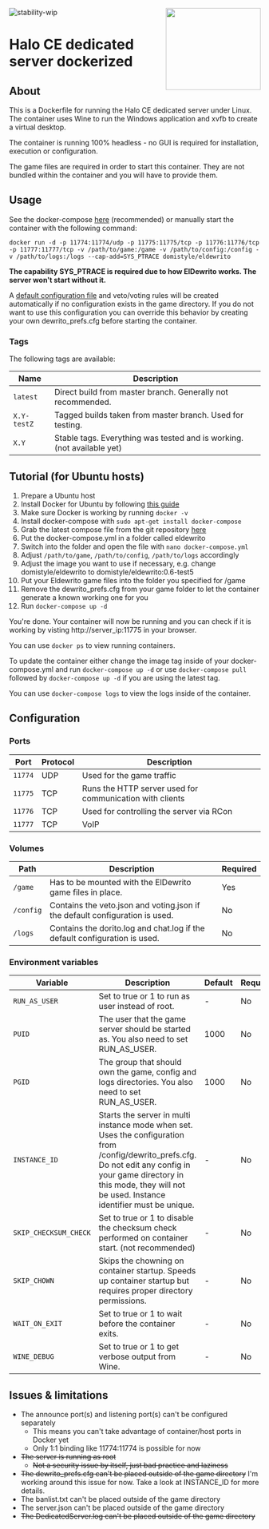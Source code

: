 ![stability-wip](https://img.shields.io/badge/stability-work_in_progress-lightgrey.svg)
<img src="https://i.imgur.com/zRXWDEK.png" width="190" height="164" align="right"/>

# Halo CE dedicated server dockerized

## About

This is a Dockerfile for running the Halo CE dedicated server under Linux. The container uses Wine to run the Windows application and xvfb to create a virtual desktop.

The container is running 100% headless - no GUI is required for installation, execution or configuration.

The game files are required in order to start this container. They are not bundled within the container and you will have to provide them.

## Usage

See the docker-compose [here](https://github.com/DomiStyle/docker-eldewrito/blob/master/docker-compose.yml)  (recommended) or manually start the container with the following command:

    docker run -d -p 11774:11774/udp -p 11775:11775/tcp -p 11776:11776/tcp -p 11777:11777/tcp -v /path/to/game:/game -v /path/to/config:/config -v /path/to/logs:/logs --cap-add=SYS_PTRACE domistyle/eldewrito

**The capability SYS_PTRACE is required due to how ElDewrito works. The server won't start without it.**

A [default configuration file](https://github.com/DomiStyle/docker-eldewrito/blob/master/defaults/dewrito_prefs.cfg) and veto/voting rules will be created automatically if no configuration exists in the game directory. If you do not want to use this configuration you can override this behavior by creating your own dewrito_prefs.cfg before starting the container.

### Tags

The following tags are available:

| Name       | Description |
|------------|-------------|
| `latest` | Direct build from master branch. Generally not recommended. |
| `X.Y-testZ` | Tagged builds taken from master branch. Used for testing. |
| `X.Y` | Stable tags. Everything was tested and is working. (not available yet) |

## Tutorial (for Ubuntu hosts)

1. Prepare a Ubuntu host
2. Install Docker for Ubuntu by following [this guide](https://docs.docker.com/install/linux/docker-ce/ubuntu/)
3. Make sure Docker is working by running `docker -v`
4. Install docker-compose with `sudo apt-get install docker-compose`
5. Grab the latest compose file from the git repository [here](https://raw.githubusercontent.com/DomiStyle/docker-eldewrito/master/docker-compose.yml)
6. Put the docker-compose.yml in a folder called eldewrito
7. Switch into the folder and open the file with `nano docker-compose.yml`
8. Adjust `/path/to/game`, `/path/to/config`, `/path/to/logs` accordingly
9. Adjust the image you want to use if necessary, e.g. change domistyle/eldewrito to domistyle/eldewrito:0.6-test5
10. Put your Eldewrito game files into the folder you specified for /game
11. Remove the dewrito_prefs.cfg from your game folder to let the container generate a known working one for you
12. Run `docker-compose up -d`

You're done. Your container will now be running and you can check if it is working by visting http://server_ip:11775 in your browser.

You can use `docker ps` to view running containers.

To update the container either change the image tag inside of your docker-compose.yml and run `docker-compose up -d` or use `docker-compose pull` followed by `docker-compose up -d` if you are using the latest tag.

You can use `docker-compose logs` to view the logs inside of the container.

## Configuration

### Ports
| Port       | Protocol | Description |
|------------|----------|-------------|
| `11774` | UDP | Used for the game traffic |
| `11775` | TCP | Runs the HTTP server used for communication with clients |
| `11776` | TCP | Used for controlling the server via RCon |
| `11777` | TCP | VoIP |

### Volumes

| Path       | Description | Required |
|------------|-------------|----------|
| `/game` | Has to be mounted with the ElDewrito game files in place. | Yes |
| `/config` | Contains the veto.json and voting.json if the default configuration is used. | No |
| `/logs` | Contains the dorito.log and chat.log if the default configuration is used. | No |

### Environment variables

| Variable  | Description | Default  | Required |
|-----------|-------------|----------|----------|
| `RUN_AS_USER` | Set to true or 1 to run as user instead of root. | - | No |
| `PUID` | The user that the game server should be started as. You also need to set RUN_AS_USER. | 1000 | No |
| `PGID` | The group that should own the game, config and logs directories. You also need to set RUN_AS_USER. | 1000 | No |
| `INSTANCE_ID` | Starts the server in multi instance mode when set. Uses the configuration from /config/dewrito_prefs.cfg. Do not edit any config in your game directory in this mode, they will not be used. Instance identifier must be unique. | - | No |
| `SKIP_CHECKSUM_CHECK` | Set to true or 1 to disable the checksum check performed on container start. (not recommended) | - | No |
| `SKIP_CHOWN` | Skips the chowning on container startup. Speeds up container startup but requires proper directory permissions. | - | No |
| `WAIT_ON_EXIT` | Set to true or 1 to wait before the container exits. | - | No |
| `WINE_DEBUG` | Set to true or 1 to get verbose output from Wine. | - | No |

## Issues & limitations

* The announce port(s) and listening port(s) can't be configured separately
  * This means you can't take advantage of container/host ports in Docker yet
  * Only 1:1 binding like 11774:11774 is possible for now
* ~~The server is running as root~~
  * ~~Not a security issue by itself, just bad practice and laziness~~
* ~~The dewrito_prefs.cfg can't be placed outside of the game directory~~ I'm working around this issue for now. Take a look at INSTANCE_ID for more details.
* The banlist.txt can't be placed outside of the game directory
* The server.json can't be placed outside of the game directory
* ~~The DedicatedServer.log can't be placed outside of the game directory~~
